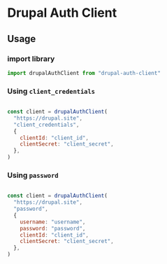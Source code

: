 # Drupal Auth Client

## Usage

### import library
```javascript
import drupalAuthClient from "drupal-auth-client"
```

### Using `client_credentials` 
```javascript

const client = drupalAuthClient(
  "https://drupal.site",
  "client_credentials",
  {
    clientId: "client_id",
    clientSecret: "client_secret",
  },
)
```

### Using `password` 
```javascript

const client = drupalAuthClient(
  "https://drupal.site",
  "password",
  {
    username: "username",
    password: "password",
    clientId: "client_id",
    clientSecret: "client_secret",
  },
)
```